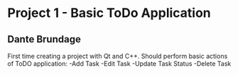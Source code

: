 # Project 1 - Basic ToDo Application 
## Dante Brundage

First time creating a project with Qt and C++.
Should perform basic actions of ToDO application:
-Add Task
-Edit Task
-Update Task Status
-Delete Task
